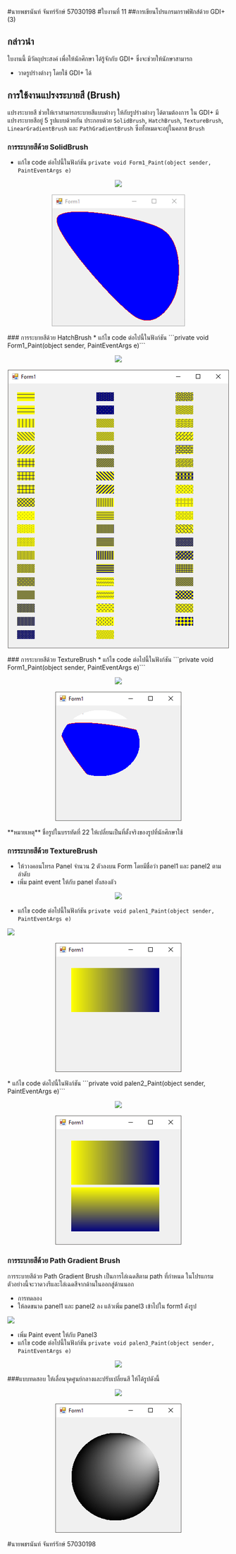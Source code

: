 #นายพชรนันท์ จันทร์รักษ์ 57030198
#ใบงานที่ 11
##การเขียนโปรแกรมกราฟฟิกส์ด้วย GDI+ (3)
## กล่าวนำ
ใบงานนี้ มีวัตถุประสงค์ เพื่อให้นักศึกษา ได้รู้จักกับ GDI+ ซึ่งจะช่วยให้นักษาสามารถ

* วาดรูปร่างต่างๆ โดยใช้ GDI+ ได้

## การใช้งานแปรงระบายสี (Brush)
แปรงระบายสี ช่วยให้เราสามารถระบายสีแบบต่างๆ ให้กับรูปร่างต่างๆ ได้ตามต้องการ ใน GDI+ มีแปรงระบายสีอยู่ 5 รูปแบบด้วยกัน ประกอบด้วย ```SolidBrush```, ```HatchBrush```, ```TextureBrush```, ```LinearGradientBrush``` และ ```PathGradientBrush``` ซึ่งทั้งหมดจะอยู่ในคลาส ```Brush``` 

### การระบายสีด้วย SolidBrush
* แก้ไข code ต่อไปนี้ในฟังก์ชัน ```private void Form1_Paint(object sender, PaintEventArgs e)```
<p align = "center">
<img src= "https://github.com/Desktop-Programming-Lab-2559/LAB-11/blob/master/imgs/lab11-1.png">
</p>
<p align = "center">
<img src= "https://github.com/Patcharanan/LAB-11/blob/master/imgs/1.PNG?raw=true">
</p>
### การระบายสีด้วย HatchBrush
* แก้ไข code ต่อไปนี้ในฟังก์ชัน ```private void Form1_Paint(object sender, PaintEventArgs e)```
 <p align = "center">
<img src= "https://github.com/Desktop-Programming-Lab-2559/LAB-11/blob/master/imgs/lab11-2.png">
</p>
 <p align = "center">
<img src= "https://github.com/Patcharanan/LAB-11/blob/master/imgs/2.PNG?raw=true">
</p>
### การระบายสีด้วย TextureBrush
* แก้ไข code ต่อไปนี้ในฟังก์ชัน ```private void Form1_Paint(object sender, PaintEventArgs e)```
  <p align = "center">
<img src= "https://github.com/Desktop-Programming-Lab-2559/LAB-11/blob/master/imgs/lab11-3.png">
</p>
  <p align = "center">
<img src= "https://github.com/Patcharanan/LAB-11/blob/master/imgs/3.PNG?raw=true">
</p>
**หมายเหตุ** ชื่อรูปในบรรทัดที่ 22 ให้เปลี่ยนเป็นที่ตั้งจริงของรูปที่นักศึกษาใช้

### การระบายสีด้วย TextureBrush
* ให้วางคอนโทรล Panel จำนวน 2 ตัวลงบน Form โดยมีชื่อว่า panel1 และ panel2 ตามลำดับ
 * เพิ่ม paint event ให้กับ panel ทั้งสองตัว
  <p align = "center">
<img src= "https://github.com/Desktop-Programming-Lab-2559/LAB-11/blob/master/imgs/lab11-4.png">
</p>

* แก้ไข code ต่อไปนี้ในฟังก์ชัน ```private void palen1_Paint(object sender, PaintEventArgs e)```
  <p align = "center">
<img src= "https://github.com/Desktop-Programming-Lab-2559/LAB-11/blob/master/imgs/lab11-5.png">
</p> 
  <p align = "center">
<img src= "https://github.com/Patcharanan/LAB-11/blob/master/imgs/4.PNG?raw=true">
</p>
* แก้ไข code ต่อไปนี้ในฟังก์ชัน ```private void palen2_Paint(object sender, PaintEventArgs e)```
   <p align = "center">
<img src= "https://github.com/Desktop-Programming-Lab-2559/LAB-11/blob/master/imgs/lab11-6.png">
</p>
   <p align = "center">
<img src= "https://github.com/Patcharanan/LAB-11/blob/master/imgs/5.PNG?raw=true">
</p>

### การระบายสีด้วย Path Gradient Brush

การระบายสีด้วย Path Gradient Brush เป็นการไล่เฉดสีตาม path ที่กำหนด ในโปรแกรมตัวอย่างนี้จะวาดวงรีและไล่เฉดสีจากด้านในออกสู่ด้านนอก
* การทดลอง 
 * ให้ลดขนาด panel1 และ panel2 ลง แล้วเพิ่ม panel3 เข้าไปใน form1 ดังรูป
    <p align = "center">
<img src= "https://github.com/Desktop-Programming-Lab-2559/LAB-11/blob/master/imgs/lab11-7.png">
</p>

 * เพิ่ม Paint event ให้กับ Panel3
* แก้ไข code ต่อไปนี้ในฟังก์ชัน ```private void palen3_Paint(object sender, PaintEventArgs e)```
<p align = "center">
<img src= "https://github.com/Desktop-Programming-Lab-2559/LAB-11/blob/master/imgs/lab11-8.png">
</p>


###แบบทดสอบ 
ให้เลื่อนจุดศูนย์กลางและปรับเปลี่ยนสี ให้ได้รูปดังนี้
<p align = "center">
<img src= "https://github.com/Desktop-Programming-Lab-2559/LAB-11/blob/master/imgs/lab11-9.png">
</p>
<p align = "center">
<img src= "https://raw.githubusercontent.com/Patcharanan/LAB-11/3b95d06545c4c09b14ec2bbdbad63e8b01b18b55/imgs/6.PNG">
</p>

#นายพชรนันท์ จันทร์รักษ์ 57030198
